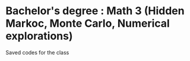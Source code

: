 # Bachelor's degree : Math 3 (Hidden Markoc, Monte Carlo, Numerical explorations)

Saved codes for the class
